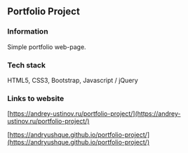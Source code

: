 ## Portfolio Project

### Information

Simple portfolio web-page.

### Tech stack

HTML5, CSS3, Bootstrap, Javascript / jQuery

### Links to website

[https://andrey-ustinov.ru/portfolio-project/](https://andrey-ustinov.ru/portfolio-project/)

[https://andryushque.github.io/portfolio-project/](https://andryushque.github.io/portfolio-project/)
